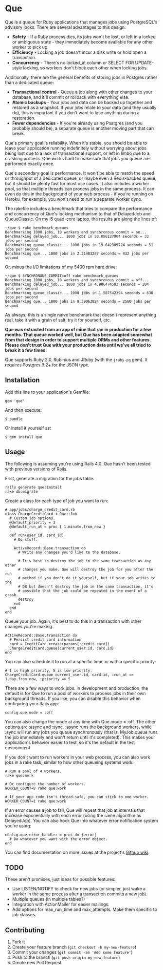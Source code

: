 # Que

Que is a queue for Ruby applications that manages jobs using PostgreSQL's advisory locks. There are several advantages to this design:

* **Safety** - If a Ruby process dies, its jobs won't be lost, or left in a locked or ambiguous state - they immediately become available for any other worker to pick up.
* **Efficiency** - Locking a job doesn't incur a disk write or hold open a transaction.
* **Concurrency** - There's no locked_at column or SELECT FOR UPDATE-style locking, so workers don't block each other when locking jobs.

Additionally, there are the general benefits of storing jobs in Postgres rather than a dedicated queue:

* **Transactional control** - Queue a job along with other changes to your database, and it'll commit or rollback with everything else.
* **Atomic backups** - Your jobs and data can be backed up together and restored as a snapshot. If your jobs relate to your data (and they usually do), this is important if you don't want to lose anything during a restoration.
* **Fewer dependencies** - If you're already using Postgres (and you probably should be), a separate queue is another moving part that can break.

Que's primary goal is reliability. When it's stable, you should be able to leave your application running indefinitely without worrying about jobs being lost due to a lack of transactional support, or left in limbo due to a crashing process. Que works hard to make sure that jobs you queue are performed exactly once.

Que's secondary goal is performance. It won't be able to match the speed or throughput of a dedicated queue, or maybe even a Redis-backed queue, but it should be plenty fast for most use cases. It also includes a worker pool, so that multiple threads can process jobs in the same process. It can even do this in the background of your web process - if you're running on Heroku, for example, you won't need to run a separate worker dyno.

The rakefile includes a benchmark that tries to compare the performance and concurrency of Que's locking mechanism to that of DelayedJob and QueueClassic. On my i5 quad-core laptop, the results are along the lines of:

    ~/que $ rake benchmark_queues
    Benchmarking 1000 jobs, 10 workers and synchronous_commit = on...
    Benchmarking delayed_job... 1000 jobs in 30.086127964 seconds = 33 jobs per second
    Benchmarking queue_classic... 1000 jobs in 19.642309724 seconds = 51 jobs per second
    Benchmarking que... 1000 jobs in 2.31483287 seconds = 432 jobs per second

Or, minus the I/O limitations of my 5400 rpm hard drive:

    ~/que $ SYNCHRONOUS_COMMIT=off rake benchmark_queues
    Benchmarking 1000 jobs, 10 workers and synchronous_commit = off...
    Benchmarking delayed_job... 1000 jobs in 4.906474583 seconds = 204 jobs per second
    Benchmarking queue_classic... 1000 jobs in 1.587542394 seconds = 630 jobs per second
    Benchmarking que... 1000 jobs in 0.39063824 seconds = 2560 jobs per second

As always, this is a single naive benchmark that doesn't represent anything real, take it with a grain of salt, try it for yourself, etc.

**Que was extracted from an app of mine that ran in production for a few months. That queue worked well, but Que has been adapted somewhat from that design in order to support multiple ORMs and other features. Please don't trust Que with your production data until we've all tried to break it a few times.**

Que supports Ruby 2.0, Rubinius and JRuby (with the `jruby-pg` gem). It requires Postgres 9.2+ for the JSON type.

## Installation

Add this line to your application's Gemfile:

    gem 'que'

And then execute:

    $ bundle

Or install it yourself as:

    $ gem install que

## Usage

The following is assuming you're using Rails 4.0. Que hasn't been tested with previous versions of Rails.

First, generate a migration for the jobs table.

    rails generate que:install
    rake db:migrate

Create a class for each type of job you want to run:

    # app/jobs/charge_credit_card.rb
    class ChargeCreditCard < Que::Job
      # Custom job options.
      @default_priority = 3
      @default_run_at = proc { 1.minute.from_now }

      def run(user_id, card_id)
        # Do stuff.

        ActiveRecord::Base.transaction do
          # Write any changes you'd like to the database.

          # It's best to destroy the job in the same transaction as any other
          # changes you make. Que will destroy the job for you after the run
          # method if you don't do it yourself, but if your job writes to the
          # DB but doesn't destroy the job in the same transaction, it's
          # possible that the job could be repeated in the event of a crash.
          destroy
        end
      end
    end

Queue your job. Again, it's best to do this in a transaction with other changes you're making.

    ActiveRecord::Base.transaction do
      # Persist credit card information
      card = CreditCard.create(params[:credit_card])
      ChargeCreditCard.queue(current_user.id, card.id)
    end

You can also schedule it to run at a specific time, or with a specific priority:

    # 1 is high priority, 5 is low priority.
    ChargeCreditCard.queue current_user.id, card.id, :run_at => 1.day.from_now, :priority => 5

There are a few ways to work jobs. In development and production, the default is for Que to run a pool of workers to process jobs in their own background threads. If you like, you can disable this behavior when configuring your Rails app:

    config.que.mode = :off

You can also change the mode at any time with Que.mode = :off. The other options are :async and :sync. :async runs the background workers, while :sync will run any jobs you queue synchronously (that is, MyJob.queue runs the job immediately and won't return until it's completed). This makes your application's behavior easier to test, so it's the default in the test environment.

If you don't want to run workers in your web process, you can also work jobs in a rake task, similar to how other queueing systems work:

    # Run a pool of 4 workers.
    rake que:work

    # Or configure the number of workers.
    WORKER_COUNT=8 rake que:work

    # If your app code isn't thread-safe, you can stick to one worker.
    WORKER_COUNT=1 rake que:work

If an error causes a job to fail, Que will repeat that job at intervals that increase exponentially with each error (using the same algorithm as DelayedJob). You can also hook Que into whatever error notification system you're using:

    config.que.error_handler = proc do |error|
      # Do whatever you want with the error object.
    end

You can find documentation on more issues at the project's [Github wiki](https://github.com/chanks/que/wiki).

## TODO

These aren't promises, just ideas for possible features:

  * Use LISTEN/NOTIFY to check for new jobs (or simpler, just wake a worker in the same process after a transaction commits a new job).
  * Multiple queues (in multiple tables?)
  * Integration with ActionMailer for easier mailings.
  * Add options for max_run_time and max_attempts. Make them specific to job classes.

## Contributing

1. Fork it
2. Create your feature branch (`git checkout -b my-new-feature`)
3. Commit your changes (`git commit -am 'Add some feature'`)
4. Push to the branch (`git push origin my-new-feature`)
5. Create new Pull Request
